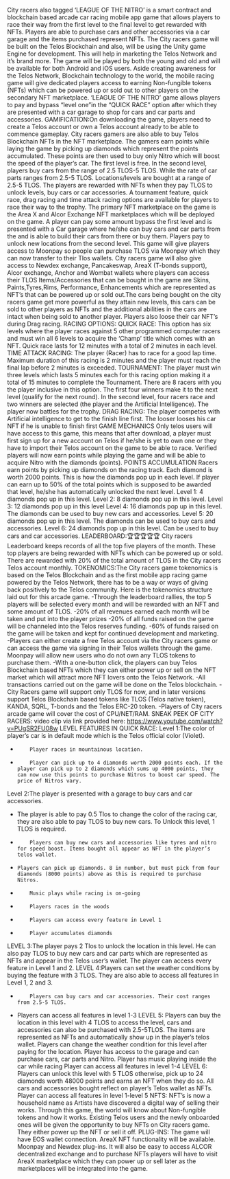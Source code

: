 City racers also tagged ‘LEAGUE OF THE NITRO’ is a smart contract and blockchain based arcade car racing mobile app game that allows players to race their way from the first level to the final level to get rewarded with NFTs. Players are able to purchase cars and other accessories via a car garage and the items purchased represent NFTs. The City racers game will be built on the Telos Blockchain and also, will be using the Unity game Engine for development. This will help in marketing the Telos Network and it’s brand more. The game will be played by both the young and old and will be available for both Android and iOS users. Aside creating awareness for the Telos Network, Blockchain technology to the world, the mobile racing game will give dedicated players access to earning Non-fungible tokens (NFTs) which can be powered up or sold out to other players on the secondary NFT marketplace.
‘LEAGUE OF THE NITRO’ game allows players to pay and bypass “level one”in the “QUICK RACE” option after which they are presented with a car garage to shop for cars and car parts and accessories.
GAMIFICATION:On downloading the game, players need to create a Telos account or own a Telos account already to be able to commence gameplay. City racers gamers are also able to buy Telos Blockchain NFTs in the NFT marketplace. The gamers earn points while laying the game by picking up diamonds which represent the points accumulated. These points are then used to buy only Nitro which will boost the speed of the player’s car. The first level is free. In the second level, players buy cars from the range of 2.5 TLOS-5 TLOS. While the rate of car parts ranges from 2.5-5 TLOS. Locations/levels are bought at a range of 2.5-5 TLOS. The players are rewarded with NFTs when they pay TLOS to unlock levels, buy cars or car accessories. A tournament feature, quick race, drag racing and time attack racing options are available for players to race their way to the trophy. The primary NFT marketplace on the game is the Area X and Alcor Exchange NFT marketplaces which will be deployed on the game. A player can pay some amount bypass the first level and is presented with a Car garage where he/she can buy cars and car parts from the and is able to build their cars from there or buy them. Players pay to unlock new locations from the second level. This game will give players access to Moonpay so people can purchase TLOS via Moonpay which they can now transfer to their Tlos wallets. City racers game will also give access to Newdex exchange, Pancakeswap, AreaX (T-bonds support), Alcor exchange, Anchor and Wombat wallets where players can access their TLOS
Items/Accessories that can be bought in the game are Skins, Paints,Tyres,Rims, Performance, Enhancements which are represented as NFT’s that can be powered up or sold out.The cars being bought on the city racers game get more powerful as they attain new levels, this cars can be sold to other players as NFTs and the additional abilities in the cars are intact when being sold to another player. Players also loose their car NFT’s during Drag racing. 
RACING OPTIONS:
QUICK RACE: This option has six levels where the player races against 5 other programmed computer racers and must win all 6 levels to acquire the ‘Champ’ title which comes with an NFT. Quick race lasts for 12 minutes with a total of 2 minutes in each level. 
TIME ATTACK RACING:   The player (Racer) has to race for a good lap time. Maximum duration of this racing is 2 minutes and the player must reach the final lap before 2 minutes is exceeded. 
TOURNAMENT: The player must win three levels which lasts 5 minutes each for this racing option making it a total of 15 minutes to complete the Tournament. There are 8 racers with you the player inclusive in this option. The first four winners make it to the next level (qualify for the next round). In the second level, four racers race and two winners are selected (the player and the Artificial Intelligence). The player now battles for the trophy.
DRAG RACING: The player competes with Artificial intelligence to get to the finish line first. The looser looses his car NFT if he is unable to finish first
GAME MECHANICS
Only telos users will have access to this game, this means that after download, a player must first sign up for a new account on Telos if he/she is yet to own one or they have to import their Telos account on the game to be able to race. Verified players will now earn points while playing the game and will be able to acquire Nitro with the diamonds (points).
POINTS ACCUMULATION
Racers earn points by picking up diamonds on the racing track. Each diamond is worth 2000 points. This is how the diamonds pop up in each level. If player can earn up to 50% of the total points which is supposed to be awarded that level, he/she has automatically unlocked the next level.
Level 1: 4 diamonds pop up in this level. 
Level 2: 8 diamonds pop up in this level.
Level 3: 12 diamonds pop up in this level
Level 4: 16 diamonds pop up in this level. The diamonds can be used to buy new cars and accessories.
Level 5: 20 diamonds pop up in this level. The diamonds can be used to buy cars and accessories.
Level 6: 24 diamonds pop up in this level. Can be used to buy cars and car accessories.
LEADERBOARD:🏆🏆🏆🏆🏆
City racers Leaderboard keeps records of all the top five players of the month. These top players are being rewarded with NFTs which can be powered up or sold. There are rewarded with 20% of the total amount of TLOS in the City racers Telos account monthly.
TOKENOMICS:The City racers game tokenomics is based on the Telos Blockchain and as the first mobile app racing game powered by the Telos Network, there has to be a way or ways of giving back positively to the Telos community. Here is the tokenomics structure laid out for this arcade game. 
-Through the leaderboard rallies, the top 5 players will be selected every month and will be rewarded with an NFT and some amount of TLOS.
-20% of all revenues earned each month will be taken and put into the player prizes
-20% of all funds raised on the game will be channeled into the Telos reserves funding.
-60% of funds raised on the game will be taken and kept for continued development and marketing.
-Players can either create a free Telos account via the City racers game or can access the game via signing in their Telos wallets through the game. Moonpay will allow new users who do not own any TLOS tokens to purchase them.
-With a one-button click, the players can buy Telos Blockchain based NFTs which they can either power up or sell on the NFT market which will attract more NFT lovers onto the Telos Network.
-All transactions carried out on the game will be done on the Telos blockchain. 
-City Racers game will support only TLOS for now, and in later versions support Telos Blockchain based tokens like TLOS (Telos native token), KANDA, SQRL, T-bonds and the Telos ERC-20 token.
-Players of City racers arcade game will cover the cost of CPU/NET/RAM.
 SNEAK PEEK OF CITY RACERS:
video clip via link provided here: https://www.youtube.com/watch?v=PUgSR2FU08w
LEVEL FEATURES IN QUICK RACE:
Level 1:The color of player’s car is in default mode which is the Telos official color (Violet).
-         Player races in mountainous location.
-         Player can pick up to 4 diamonds worth 2000 points each. If the player can pick up to 2 diamonds which sums up 4000 points, they can now use this points to purchase Nitros to boost car speed. The price of Nitros vary.
Level 2:The player is presented with a garage to buy cars and car accessories. 
- The player is able to pay 0.5 Tlos to change the color of the racing car, they are also able to pay TLOS to buy new cars. To Unlock this level, 1 TLOS is required.
-         Players can buy new cars and accessories like tyres and nitro for speed boost. Items bought all appear as NFT in the player’s telos wallet. 
-     Players can pick up diamonds. 8 in number, but must pick from four diamonds (8000 points) above as this is required to purchase Nitros. 
-         Music plays while racing is on-going
-         Players races in the woods
-         Players can access every feature in Level 1
-         Player accumulates diamonds
LEVEL 3:The player pays 2 Tlos to unlock the location in this level. He can also pay TLOS to buy new cars and car parts which are represented as NFTs and appear in the Telos user’s wallet. The player can access every feature in Level 1 and 2.
LEVEL 4:Players can set the weather conditions by buying the feature with 3 TLOS. They are also able to access all features in Level 1, 2 and 3.
-         Players can buy cars and car accessories. Their cost ranges from 2.5-5 TLOS.
- Players can access all features in level 1-3
LEVEL 5: Players can buy the location in this level with 4 TLOS to access the level, cars and accessories can also be purchased with 2.5-5TLOS. The items are represented as NFTs and automatically show up in the player’s telos wallet.
Players can change the weather condition for this level after paying for the location.
Player has access to the garage and can purchase cars, car parts and Nitro.
Player has music playing inside the car while racing 
Player can access all features in level 1-4
LEVEL 6: Players can unlock this level with 5 TLOS otherwise,  pick up to 24 diamonds worth 48000 points and earns an NFT when they do so.
All cars and accessories bought reflect on player’s Telos wallet as NFTs.
Player can access all features in level 1-level 5
 NFTS: NFT’s is now a household name as Artists have discovered a digital way of selling their works. Through this game, the world will know about Non-fungible tokens and how it works. Existing Telos users and the newly onboarded ones will be given the opportunity to buy NFTs on City racers game. They either power up the NFT or sell it off.
 PLUG-INS: The game will have EOS wallet connection. AreaX NFT functionality will be available. Moonpay and Newdex plug-ins. It will also be easy to access ALCOR decentralized exchange and to purchase NFTs players will have to visit AreaX marketplace which they can power up or sell later as the marketplaces will be integrated into the game.
